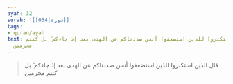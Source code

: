 ```yaml
---
ayah: 32
surah: '[[034|سورة]]'
tags:
- quran/ayah
text: قال الذين استكبروا للذين استضعفوا أنحن صددناكم عن الهدى بعد إذ جاءكم ۖ بل كنتم
  مجرمين
---
```

> قال الذين استكبروا للذين استضعفوا أنحن صددناكم عن الهدى بعد إذ جاءكم ۖ بل كنتم مجرمين
